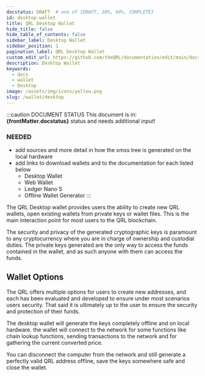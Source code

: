 ```yaml
---
docstatus: DRAFT  # one of {DRAFT, 30%, 90%, COMPLETE}
id: desktop-wallet
title: QRL Desktop Wallet
hide_title: false
hide_table_of_contents: false
sidebar_label: Desktop Wallet
sidebar_position: 1
pagination_label: QRL Desktop Wallet
custom_edit_url: https://github.com/theQRL/documentation/edit/main/docs/Wallet/qrl-wallet.md
description: Desktop Wallet
keywords:
  - docs
  - wallet
  - Desktop
image: /assets/img/icons/yellow.png
slug: /wallet/desktop
---
```



:::caution DOCUMENT STATUS 
<span>This document is in: <b>{frontMatter.docstatus}</b> status and needs additional input!</span>


### NEEDED

- add sources and more detail in how the xmss tree is generated on the local hardware
- add links to download wallets and to the documentation for each listed below
    - Desktop Wallet
    - Web Wallet
    - Ledger Nano S
    - Offline Wallet Generator
:::


The QRL Desktop wallet provides users the ability to create new QRL wallets, open existing wallets from private keys or wallet files. This is the main interaction point for most users to the QRL blockchain.

The security and privacy of the generated cryptographic keys is paramount to any cryptocurrency where you are in charge of ownership and custodial duties. The private keys generated are the only way to access the funds contained in the wallet, and as such anyone with them can access the funds.


## Wallet Options


The QRL offers multiple options for users to create new addresses, and each has been evaluated and developed to ensure under most scenarios users security. That said it is ultimately up to the user to ensure the security and protection of their funds. 


The desktop wallet will generate the keys completely offline and on local hardware. the wallet will connect to the network for some functions like chain lookup functions, sending transactions to the network and for gathering the current converted price.

You can disconnect the computer from the network and still generate a perfectly valid QRL address offline, save the keys somewhere safe and close the wallet.

